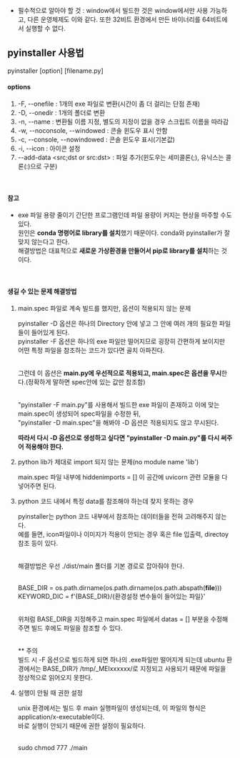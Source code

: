 - 필수적으로 알아야 할 것 : window에서 빌드한 것은 window에서만 사용 가능하고, 다른 운영체제도 이와 같다. 또한 32비트 환경에서 만든 바이너리를 64비트에서 실행할 수 없다.

## pyinstaller 사용법
pyinstaller [option] [filename.py]

#### options
1. -F, --onefile : 1개의 exe 파일로 변환(시간이 좀 더 걸리는 단점 존재)
2. -D, --onedir : 1개의 폴더로 변환
3. -n, --name : 변환될 이름 지정, 별도의 지정이 없을 경우 스크립트 이름을 따라감
4. -w, --noconsole, --windowed : 콘솔 윈도우 표시 안함
5. -c, --console, --nowindowed : 콘솔 윈도우 표시(기본값)
6. -i, --icon : 아이콘 설정
7. --add-data <src;dst or src:dst> : 파일 추가(윈도우는 세미콜론(;), 유닉스는 콜론(:)으로 구분)
<br>

#### 참고
- exe 파일 용량 줄이기
간단한 프로그램인데 파일 용량이 커지는 현상을 마주할 수도 있다. <br>
원인은 <b>conda 명령어로 library를 설치</b>했기 때문이다. conda와 pyinstaller가 잘 맞지 않는다고 한다.<br>
해결방법은 대표적으로 <b>새로운 가상환경을 만들어서 pip로 library를 설치</b>하는 것이다.
<br>

#### 생길 수 있는 문제 해결방법
1. main.spec 파일로 계속 빌드를 했지만, 옵션이 적용되지 않는 문제
    <div>
    pyinstaller -D 옵션은 하나의 Directory 안에 넣고 그 안에 여러 개의 필요한 파일들이 들어있게 된다.<br>
    pyinstaller -F 옵션은 하나의 exe 파일만 떨어지므로 굉장히 간편하게 보이지만 어떤 특정 파일을 참조하는 코드가 있다면 골치 아파진다.<br><br>

    그런데 이 옵션은 <b>main.py에 우선적으로 적용되고, main.spec은 옵션을 무시</b>한다.(정확하게 말하면 spec안에 있는 값만 참조함)<br><br>

    "pyinstaller -F main.py"를 사용해서 빌드한 exe 파일이 존재하고 이에 맞는 main.spec이 생성되어 spec파일을 수정한 뒤,<br>
    "pyinstaller -D main.spec"을 해봐야 -D 옵션은 적용되지도 않고 무시된다.<br>

    <b>따라서 다시 -D 옵션으로 생성하고 싶다면 "pyinstaller -D main.py"를 다시 써주어 적용해야 한다.</b>
    </div>

2. python lib가 제대로 import 되지 않는 문제(no module name 'lib')
    <div>
    main.spec 파일 내부에 hiddenimports = [] 이 공간에 uvicorn 관련 모듈을 다 넣어주면 된다.
    </div>

3. python 코드 내에서 특정 data를 참조해야 하는데 찾지 못하는 경우
    <div>
    pyinstaller는 python 코드 내부에서 참조하는 데이터들을 전혀 고려해주지 않는다.<br>
    예를 들면, icon파일이나 이미지가 적용이 안되는 경우 혹은 file 입출력, directoy 참조 등이 있다.<br><br>

    해결방법은 우선 ./dist/main 폴더를 기본 경로로 잡아줘야 한다.<br><br>

    BASE_DIR = os.path.dirname(os.path.dirname(os.path.abspath(__file__)))<br>
    KEYWORD_DIC = f'{BASE_DIR}/{환경설정 변수들이 들어있는 파일}'<br><br>

    위처럼 BASE_DIR을 지정해주고 main.spec 파일에서 datas = [] 부분을 수정해주면 빌드 후에도 파일을 참조할 수 있다.<br><br>

    ** 주의<br>
    빌드 시 -F 옵션으로 빌드하게 되면 하나의 .exe파일만 떨어지게 되는데 ubuntu 환경에서는 BASE_DIR가 /tmp/_MEIxxxxxx/로 지정되고 사용되기 때문에 파일을 정상적으로 읽어오지 못한다.
    </div>

4. 실행이 안될 때 권한 설정
    <div>
    unix 환경에서는 빌드 후 main 실행파일이 생성되는데, 이 파일의 형식은 application/x-executable이다.<br>
    바로 실행이 안되기 때문에 권한 설정이 필요하다.<br><br>

    sudo chmod 777 ./main
    </div>
